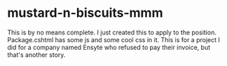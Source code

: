 # mustard-n-biscuits-mmm

This is by no means complete.  I just created this to apply to the position.  Package.cshtml has some js and some cool css in it.  This is for a project I did for a company named Ensyte who refused to pay their invoice, but that's another story.

